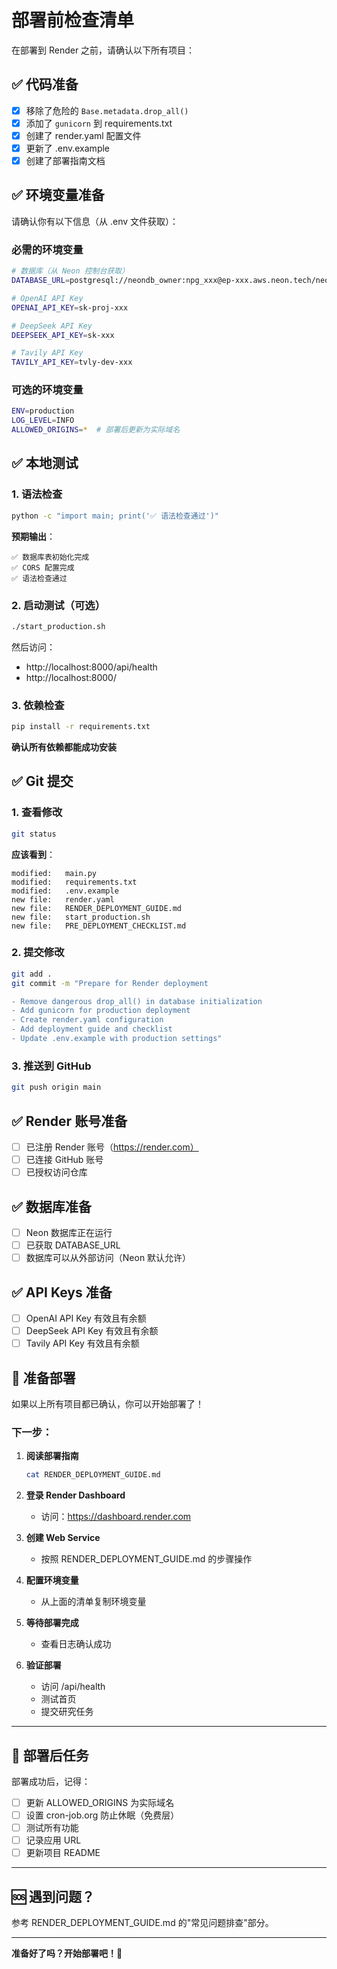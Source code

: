 # 部署前检查清单

在部署到 Render 之前，请确认以下所有项目：

## ✅ 代码准备

- [x] 移除了危险的 `Base.metadata.drop_all()`
- [x] 添加了 `gunicorn` 到 requirements.txt
- [x] 创建了 render.yaml 配置文件
- [x] 更新了 .env.example
- [x] 创建了部署指南文档

## ✅ 环境变量准备

请确认你有以下信息（从 .env 文件获取）：

### 必需的环境变量

```bash
# 数据库（从 Neon 控制台获取）
DATABASE_URL=postgresql://neondb_owner:npg_xxx@ep-xxx.aws.neon.tech/neondb?sslmode=require

# OpenAI API Key
OPENAI_API_KEY=sk-proj-xxx

# DeepSeek API Key
DEEPSEEK_API_KEY=sk-xxx

# Tavily API Key
TAVILY_API_KEY=tvly-dev-xxx
```

### 可选的环境变量

```bash
ENV=production
LOG_LEVEL=INFO
ALLOWED_ORIGINS=*  # 部署后更新为实际域名
```

## ✅ 本地测试

### 1. 语法检查
```bash
python -c "import main; print('✅ 语法检查通过')"
```

**预期输出**：
```
✅ 数据库表初始化完成
✅ CORS 配置完成
✅ 语法检查通过
```

### 2. 启动测试（可选）
```bash
./start_production.sh
```

然后访问：
- http://localhost:8000/api/health
- http://localhost:8000/

### 3. 依赖检查
```bash
pip install -r requirements.txt
```

**确认所有依赖都能成功安装**

## ✅ Git 提交

### 1. 查看修改
```bash
git status
```

**应该看到**：
```
modified:   main.py
modified:   requirements.txt
modified:   .env.example
new file:   render.yaml
new file:   RENDER_DEPLOYMENT_GUIDE.md
new file:   start_production.sh
new file:   PRE_DEPLOYMENT_CHECKLIST.md
```

### 2. 提交修改
```bash
git add .
git commit -m "Prepare for Render deployment

- Remove dangerous drop_all() in database initialization
- Add gunicorn for production deployment
- Create render.yaml configuration
- Add deployment guide and checklist
- Update .env.example with production settings"
```

### 3. 推送到 GitHub
```bash
git push origin main
```

## ✅ Render 账号准备

- [ ] 已注册 Render 账号（https://render.com）
- [ ] 已连接 GitHub 账号
- [ ] 已授权访问仓库

## ✅ 数据库准备

- [ ] Neon 数据库正在运行
- [ ] 已获取 DATABASE_URL
- [ ] 数据库可以从外部访问（Neon 默认允许）

## ✅ API Keys 准备

- [ ] OpenAI API Key 有效且有余额
- [ ] DeepSeek API Key 有效且有余额
- [ ] Tavily API Key 有效且有余额

## 🚀 准备部署

如果以上所有项目都已确认，你可以开始部署了！

### 下一步：

1. **阅读部署指南**
   ```bash
   cat RENDER_DEPLOYMENT_GUIDE.md
   ```

2. **登录 Render Dashboard**
   - 访问：https://dashboard.render.com

3. **创建 Web Service**
   - 按照 RENDER_DEPLOYMENT_GUIDE.md 的步骤操作

4. **配置环境变量**
   - 从上面的清单复制环境变量

5. **等待部署完成**
   - 查看日志确认成功

6. **验证部署**
   - 访问 /api/health
   - 测试首页
   - 提交研究任务

---

## 📝 部署后任务

部署成功后，记得：

- [ ] 更新 ALLOWED_ORIGINS 为实际域名
- [ ] 设置 cron-job.org 防止休眠（免费层）
- [ ] 测试所有功能
- [ ] 记录应用 URL
- [ ] 更新项目 README

---

## 🆘 遇到问题？

参考 RENDER_DEPLOYMENT_GUIDE.md 的"常见问题排查"部分。

---

**准备好了吗？开始部署吧！🚀**

